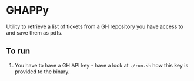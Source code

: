 # GHAPPy 

Utility to retrieve a list of tickets from a GH repository you have access to and save them as pdfs.

## To run

1. You have to have a GH API key - have a look at `./run.sh` how this key is provided to the binary.
